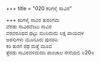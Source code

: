 +++
title = "020 ಕರಿಗಳೈ ಸಾವಿರ"

+++
ಕರಿಗಳೈ ಸಾವಿರ ತುರಂಗಮ  
ವೆರಡು ಸಾವಿರವೆಂಟು ಸಾವಿರ  
ವರವರೂಥದ ಥಟ್ಟು ಮುರಿದುದು ಲಕ್ಷ ಪಾಯದಳ  
ಅರಸುಗಳು ಮೂನೂರು ಪುನರಪಿ  
ಕರಿ ತುರಗ ರಥ ಮತ್ತೆ ಮೂವ  
ತ್ತೆರಡು ಸಾವಿರವಳಿದುದರಿ ಪಾಂಚಾಲ ಸೇನೆಯಲಿ     ॥20॥